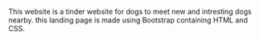 This website is a tinder website for dogs to meet new and intresting dogs nearby.
this landing page is made using Bootstrap containing HTML and CSS.
